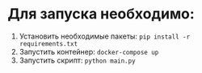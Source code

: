 # Для запуска необходимо:

1. Установить необходимые пакеты:
   <code>pip install -r requirements.txt</code>
2. Запустить контейнер:
   <code>docker-compose up</code>
3. Запустить скрипт:
   <code>python main.py</code>